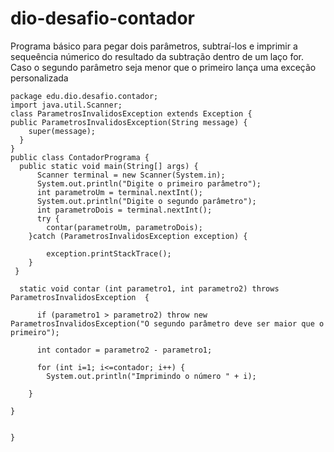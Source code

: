 # dio-desafio-contador

Programa básico para pegar dois parâmetros, subtraí-los e imprimir a sequeência númerico do resultado da subtração dentro de um laço for. Caso o segundo parâmetro seja menor que o primeiro lança uma exceção personalizada

    package edu.dio.desafio.contador;
    import java.util.Scanner;
    class ParametrosInvalidosException extends Exception {
    public ParametrosInvalidosException(String message) {
        super(message);
      }
    }
    public class ContadorPrograma {
      public static void main(String[] args) {
          Scanner terminal = new Scanner(System.in);
          System.out.println("Digite o primeiro parâmetro");
          int parametroUm = terminal.nextInt();
          System.out.println("Digite o segundo parâmetro");
          int parametroDois = terminal.nextInt();
          try {
            contar(parametroUm, parametroDois);
        }catch (ParametrosInvalidosException exception) {

            exception.printStackTrace();
        }
     }

      static void contar (int parametro1, int parametro2) throws ParametrosInvalidosException  {

          if (parametro1 > parametro2) throw new ParametrosInvalidosException("O segundo parâmetro deve ser maior que o primeiro");

          int contador = parametro2 - parametro1;

          for (int i=1; i<=contador; i++) {
            System.out.println("Imprimindo o número " + i);

        }

    }


    }



